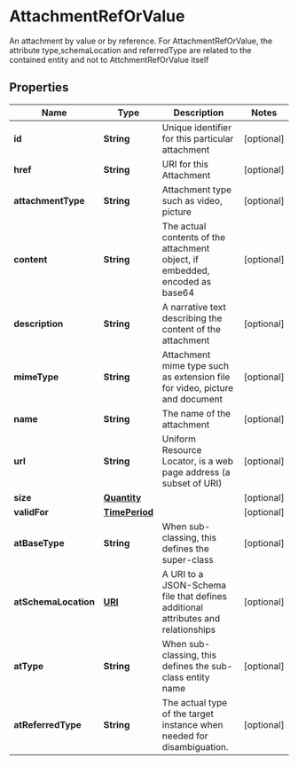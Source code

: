 

# AttachmentRefOrValue

An attachment by value or by reference. For AttachmentRefOrValue, the attribute type,schemaLocation and referredType are related to the contained entity and not to AttchmentRefOrValue itself
## Properties

Name | Type | Description | Notes
------------ | ------------- | ------------- | -------------
**id** | **String** | Unique identifier for this particular attachment |  [optional]
**href** | **String** | URI for this Attachment |  [optional]
**attachmentType** | **String** | Attachment type such as video, picture |  [optional]
**content** | **String** | The actual contents of the attachment object, if embedded, encoded as base64 |  [optional]
**description** | **String** | A narrative text describing the content of the attachment |  [optional]
**mimeType** | **String** | Attachment mime type such as extension file for video, picture and document |  [optional]
**name** | **String** | The name of the attachment |  [optional]
**url** | **String** | Uniform Resource Locator, is a web page address (a subset of URI) |  [optional]
**size** | [**Quantity**](Quantity.md) |  |  [optional]
**validFor** | [**TimePeriod**](TimePeriod.md) |  |  [optional]
**atBaseType** | **String** | When sub-classing, this defines the super-class |  [optional]
**atSchemaLocation** | [**URI**](URI.md) | A URI to a JSON-Schema file that defines additional attributes and relationships |  [optional]
**atType** | **String** | When sub-classing, this defines the sub-class entity name |  [optional]
**atReferredType** | **String** | The actual type of the target instance when needed for disambiguation. |  [optional]



